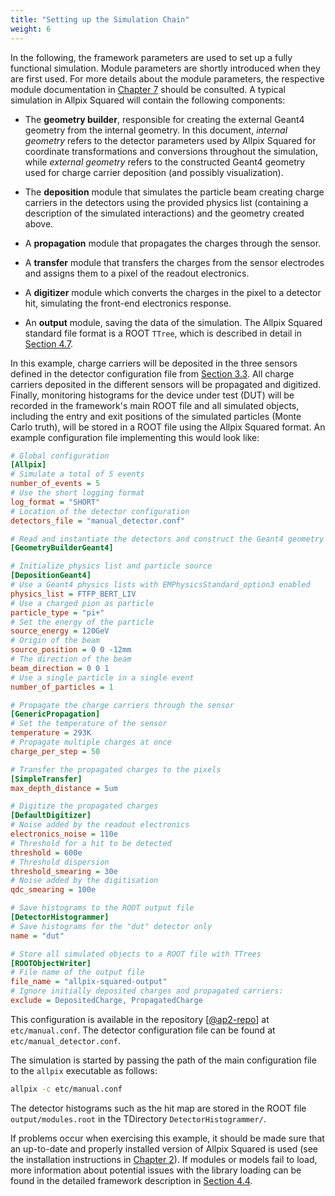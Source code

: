 ```yaml
---
title: "Setting up the Simulation Chain"
weight: 6
---
```


In the following, the framework parameters are used to set up a fully functional simulation. Module parameters are shortly
introduced when they are first used. For more details about the module parameters, the respective module documentation in
[Chapter 7](../07_modules/_index.md) should be consulted. A typical simulation in Allpix Squared will contain the following
components:

-   The **geometry builder**, responsible for creating the external Geant4 geometry from the internal geometry. In this
    document, *internal geometry* refers to the detector parameters used by Allpix Squared for coordinate transformations and
    conversions throughout the simulation, while *external geometry* refers to the constructed Geant4 geometry used for
    charge carrier deposition (and possibly visualization).

-   The **deposition** module that simulates the particle beam creating charge carriers in the detectors using the provided
    physics list (containing a description of the simulated interactions) and the geometry created above.

-   A **propagation** module that propagates the charges through the sensor.

-   A **transfer** module that transfers the charges from the sensor electrodes and assigns them to a pixel of the readout
    electronics.

-   A **digitizer** module which converts the charges in the pixel to a detector hit, simulating the front-end electronics
    response.

-   An **output** module, saving the data of the simulation. The Allpix Squared standard file format is a ROOT `TTree`, which
    is described in detail in [Section 4.7](./09_storing_output_data.md).

In this example, charge carriers will be deposited in the three sensors defined in the detector configuration file from
[Section 3.3](./03_detector_configuration.md). All charge carriers deposited in the different sensors will be propagated and
digitized. Finally, monitoring histograms for the device under test (DUT) will be recorded in the framework's main ROOT file
and all simulated objects, including the entry and exit positions of the simulated particles (Monte Carlo truth), will be
stored in a ROOT file using the Allpix Squared format. An example configuration file implementing this would look like:

```ini
# Global configuration
[Allpix]
# Simulate a total of 5 events
number_of_events = 5
# Use the short logging format
log_format = "SHORT"
# Location of the detector configuration
detectors_file = "manual_detector.conf"

# Read and instantiate the detectors and construct the Geant4 geometry
[GeometryBuilderGeant4]

# Initialize physics list and particle source
[DepositionGeant4]
# Use a Geant4 physics lists with EMPhysicsStandard_option3 enabled
physics_list = FTFP_BERT_LIV
# Use a charged pion as particle
particle_type = "pi+"
# Set the energy of the particle
source_energy = 120GeV
# Origin of the beam
source_position = 0 0 -12mm
# The direction of the beam
beam_direction = 0 0 1
# Use a single particle in a single event
number_of_particles = 1

# Propagate the charge carriers through the sensor
[GenericPropagation]
# Set the temperature of the sensor
temperature = 293K
# Propagate multiple charges at once
charge_per_step = 50

# Transfer the propagated charges to the pixels
[SimpleTransfer]
max_depth_distance = 5um

# Digitize the propagated charges
[DefaultDigitizer]
# Noise added by the readout electronics
electronics_noise = 110e
# Threshold for a hit to be detected
threshold = 600e
# Threshold dispersion
threshold_smearing = 30e
# Noise added by the digitisation
qdc_smearing = 100e

# Save histograms to the ROOT output file
[DetectorHistogrammer]
# Save histograms for the "dut" detector only
name = "dut"

# Store all simulated objects to a ROOT file with TTrees
[ROOTObjectWriter]
# File name of the output file
file_name = "allpix-squared-output"
# Ignore initially deposited charges and propagated carriers:
exclude = DepositedCharge, PropagatedCharge
```

This configuration is available in the repository \[[@ap2-repo]\] at `etc/manual.conf`. The detector configuration file can
be found at `etc/manual_detector.conf`.

The simulation is started by passing the path of the main configuration file to the `allpix` executable as follows:

```sh
allpix -c etc/manual.conf
```

The detector histograms such as the hit map are stored in the ROOT file `output/modules.root` in the TDirectory
`DetectorHistogrammer/`.

If problems occur when exercising this example, it should be made sure that an up-to-date and properly installed version of
Allpix Squared is used (see the installation instructions in [Chapter 2](../02_installation/_index.md)). If modules or models
fail to load, more information about potential issues with the library loading can be found in the detailed framework
description in [Section 4.4](../04_framework/04_modules.md#module-instantiation).


[@ap2-repo]: https://gitlab.cern.ch/allpix-squared/allpix-squared
